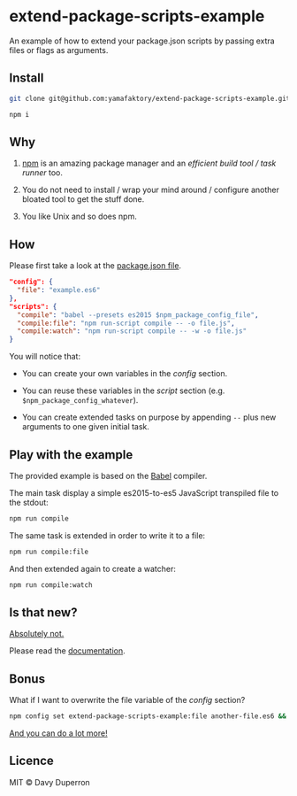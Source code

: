 # extend-package-scripts-example

An example of how to extend your package.json scripts by passing extra files or flags as arguments.

## Install

```bash
git clone git@github.com:yamafaktory/extend-package-scripts-example.git

npm i
```

## Why

1. [npm](https://www.npmjs.com/) is an amazing package manager and an *efficient build tool / task runner* too.

2. You do not need to install / wrap your mind around / configure another bloated tool to get the stuff done.

3. You like Unix and so does npm.

## How

Please first take a look at the [package.json file](https://github.com/yamafaktory/extend-package-scripts-example/blob/master/package.json).

```json
"config": {
  "file": "example.es6"
},
"scripts": {
  "compile": "babel --presets es2015 $npm_package_config_file",
  "compile:file": "npm run-script compile -- -o file.js",
  "compile:watch": "npm run-script compile -- -w -o file.js"
}
```

You will notice that:

- You can create your own variables in the *config* section.

- You can reuse these variables in the *script* section (e.g. `$npm_package_config_whatever`).

- You can create extended tasks on purpose by appending `--` plus new arguments to one given initial task.

## Play with the example

The provided example is based on the [Babel](https://babeljs.io/) compiler.

The main task display a simple es2015-to-es5 JavaScript transpiled file to the stdout:
```bash
npm run compile
```

The same task is extended in order to write it to a file:
```bash
npm run compile:file
```

And then extended again to create a watcher:
```bash
npm run compile:watch
```

## Is that new?

[Absolutely not.](http://blog.npmjs.org/post/98131109725/npm200)

Please read the [documentation](https://docs.npmjs.com/cli/run-script).

## Bonus

What if I want to overwrite the file variable of the *config* section?

```bash
npm config set extend-package-scripts-example:file another-file.es6 && npm run compile:file
```

[And you can do a lot more!](https://docs.npmjs.com/cli/config)

## Licence

MIT © Davy Duperron
